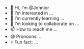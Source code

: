 - 👋 Hi, I’m @Johnior
- 👀 I’m interested in ...
- 🌱 I’m currently learning ...
- 💞️ I’m looking to collaborate on ...
- 📫 How to reach me ...
- 😄 Pronouns: ...
- ⚡ Fun fact: ...

<!---
Johnior/Johnior is a ✨ special ✨ repository because its `README.md` (this file) appears on your GitHub profile.
You can click the Preview link to take a look at your changes.
--->
